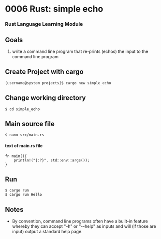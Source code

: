 # 0006 Rust: simple echo
### Rust Language Learning Module

## Goals
1. write a command line program that re-prints (echos) the input to the command line program


## Create Project with cargo
```
[username@system projects]$ cargo new simple_echo
```

## Change working directory
```
$ cd simple_echo
```

## Main source file
```
$ nano src/main.rs
```

#### text of main.rs file
```
fn main(){
    println!("{:?}", std::env::args());
}
```

## Run
```
$ cargo run
$ cargo run Hello
```



## Notes
- By convention, command line programs often have a built-in feature whereby they can accept "-h" or "--help" as inputs and will (if those are input) output a standard help page.


